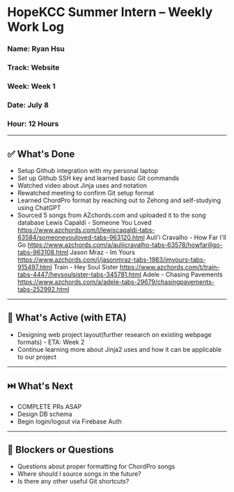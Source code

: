 # HopeKCC Summer Intern – Weekly Work Log

### Name: Ryan Hsu
### Track: Website
### Week: Week 1
### Date: July 8
### Hour: 12 Hours

---

## ✅ What's Done
- Setup Github integration with my personal laptop
- Set up Github SSH key and learned basic Git commands
- Watched video about Jinja uses and notation
- Rewatched meeting to confirm Git setup format
- Learned ChordPro format by reaching out to Zehong and self-studying using ChatGPT
- Sourced 5 songs from AZchords.com and uploaded it to the song database
    Lewis Capaldi - Someone You Loved
    https://www.azchords.com/l/lewiscapaldi-tabs-63584/someoneyouloved-tabs-963120.html 
    Auli'i Cravalho - How Far I'll Go
    https://www.azchords.com/a/auliicravalho-tabs-63578/howfarillgo-tabs-963108.html 
    Jason Mraz - Im Yours
    https://www.azchords.com/j/jasonmraz-tabs-1983/imyours-tabs-915497.html 
    Train - Hey Soul Sister
    https://www.azchords.com/t/train-tabs-4447/heysoulsister-tabs-345781.html 
    Adele - Chasing Pavements 
    https://www.azchords.com/a/adele-tabs-29679/chasingpavements-tabs-252992.html


---

## 🔄 What's Active (with ETA)
- Designing web project layout(further research on existing webpage formats) - ETA: Week 2
- Continue learning more about Jinja2 uses and how it can be applicable to our project

---

## ⏭️ What's Next
- COMPLETE PRs ASAP
- Design DB schema
- Begin login/logout via Firebase Auth

---

## 🛑 Blockers or Questions
- Questions about proper formatting for ChordPro songs
- Where should I source songs in the future?
- Is there any other useful Git shortcuts?